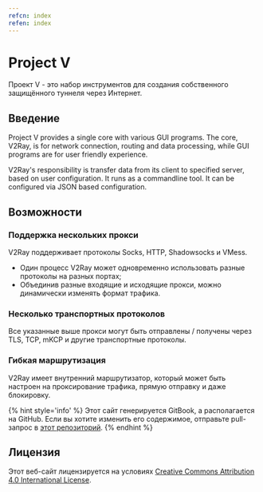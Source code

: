 ```yaml
---
refcn: index
refen: index
---
```

# Project V

Проект V - это набор инструментов для создания собственного защищённого туннеля через Интернет.

## Введение

Project V provides a single core with various GUI programs. The core, V2Ray, is for network connection, routing and data processing, while GUI programs are for user friendly experience.

V2Ray's responsibility is transfer data from its client to specified server, based on user configuration. It runs as a commandline tool. It can be configured via JSON based configuration.

## Возможности

### Поддержка нескольких прокси

V2Ray поддерживает протоколы Socks, HTTP, Shadowsocks и VMess.

* Один процесс V2Ray может одновременно использовать разные протоколы на разных портах;
* Объединив разные входящие и исходящие прокси, можно динамически изменять формат трафика.

### Несколько транспортных протоколов

Все указанные выше прокси могут быть отправлены / получены через TLS, TCP, mKCP и другие транспортные протоколы.

### Гибкая маршрутизация

V2Ray имеет внутренний маршрутизатор, который может быть настроен на проксирование трафика, прямую отправку и даже блокировку.

{% hint style='info' %} Этот сайт генерируется GitBook, а располагается на GitHub. Если вы хотите изменить его содержимое, отправьте pull-запрос в [этот репозиторий](https://github.com/v2ray/manual). {% endhint %}

## Лицензия

Этот веб-сайт лицензируется на условиях [Creative Commons Attribution 4.0 International License](https://creativecommons.org/licenses/by/4.0/).